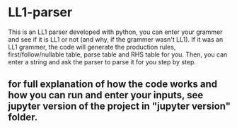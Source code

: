 # LL1-parser
This is an LL1 parser developed with python, you can enter your grammer and see if it is LL1 or not (and why, if the grammer wasn't LL1).
If it was an LL1 grammer, the code will generate the production rules, first/follow/nullable table, parse table and RHS table for you. Then,
you can enter a string and ask the parser to parse it for you step by step.

## for full explanation of how the code works and how you can run and enter your inputs, see jupyter version of the project in "jupyter version" folder.
